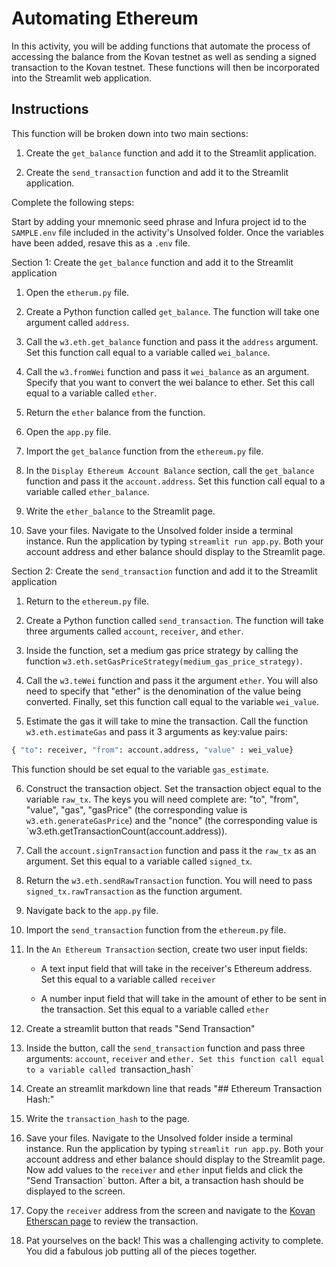 # Automating Ethereum

In this activity, you will be adding functions that automate the process of accessing the balance from the Kovan testnet as well as sending a signed transaction to the Kovan testnet. These functions will then be incorporated into the Streamlit web application.

## Instructions

This function will be broken down into two main sections:

  1. Create the `get_balance` function and add it to the Streamlit application.

  2. Create the `send_transaction` function and add it to the Streamlit application.

Complete the following steps:

Start by adding your mnemonic seed phrase and Infura project id to the `SAMPLE.env` file included in the activity's Unsolved folder. Once the variables have been added, resave this as a `.env` file.

Section 1: Create the `get_balance` function and add it to the Streamlit application

  1. Open the `etherum.py` file.

  2. Create a Python function called `get_balance`. The function will take one argument called `address`.

  3. Call the `w3.eth.get_balance` function and pass it the `address` argument. Set this function call equal to a variable called `wei_balance`.

  4. Call the `w3.fromWei` function and pass it `wei_balance` as an argument. Specify that you want to convert the wei balance to ether. Set this call equal to a variable called `ether`.

  5. Return the `ether` balance from the function.

  6. Open the `app.py` file.

  7. Import the `get_balance` function from the `ethereum.py` file.

  8. In the `Display Ethereum Account Balance` section, call the `get_balance` function and pass it the `account.address`. Set this function call equal to a variable called `ether_balance`.

  9. Write the `ether_balance` to the Streamlit page.

  10. Save your files. Navigate to the Unsolved folder inside a terminal instance. Run the application by typing `streamlit run app.py`.  Both your account address and ether balance should display to the Streamlit page.

Section 2: Create the `send_transaction` function and add it to the Streamlit application

  1. Return to the `ethereum.py` file.

  2. Create a Python function called `send_transaction`. The function will take three arguments called `account`, `receiver`, and `ether`.

  3. Inside the function, set a medium gas price strategy by calling the function `w3.eth.setGasPriceStrategy(medium_gas_price_strategy)`.

  4. Call the `w3.teWei` function and pass it the argument `ether`. You will also need to specify that "ether" is the denomination of the value being converted. Finally, set this function call equal to the variable `wei_value`.

  5. Estimate the gas it will take to mine the transaction. Call the function `w3.eth.estimateGas` and pass it 3 arguments as key:value pairs:

  ```python
  { "to": receiver, "from": account.address, "value" : wei_value}
  ```

  This function should be set equal to the variable `gas_estimate`.

  6. Construct the transaction object. Set the transaction object equal to the variable `raw_tx`. The keys you will need complete are: "to", "from", "value", "gas", "gasPrice" (the corresponding value is `w3.eth.generateGasPrice`) and the "nonce" (the corresponding value is `w3.eth.getTransactionCount(account.address)).

  7. Call the `account.signTransaction` function and pass it the `raw_tx` as an argument. Set this equal to a variable called `signed_tx`.

  8. Return the `w3.eth.sendRawTransaction` function. You will need to pass `signed_tx.rawTransaction` as the function argument.

  9. Navigate back to the `app.py` file.

  10. Import the `send_transaction` function from the `ethereum.py` file.

  11. In the `An Ethereum Transaction` section, create two user input fields:

      * A text input field that will take in the receiver's Ethereum address. Set this equal to a variable called `receiver`

      * A number input field that will take in the amount of ether to be sent in the transaction. Set this equal to a variable called `ether`

  12. Create a streamlit button that reads "Send Transaction"

  13. Inside the button, call the `send_transaction` function and pass three arguments: `account`, `receiver` and `ether. Set this function call equal to a variable called `transaction_hash`

  14. Create an streamlit markdown line that reads "## Ethereum Transaction Hash:"

  15. Write the `transaction_hash` to the page.

  16. Save your files. Navigate to the Unsolved folder inside a terminal instance. Run the application by typing `streamlit run app.py`.  Both your account address and ether balance should display to the Streamlit page. Now add values to the `receiver` and `ether` input fields and click the "Send Transaction` button.  After a bit, a transaction hash should be displayed to the screen.

  17. Copy the `receiver` address from the screen and navigate to the [Kovan Etherscan page](https://kovan.etherscan.io/) to review the transaction.

  18. Pat yourselves on the back! This was a challenging activity to complete. You did a fabulous job putting all of the pieces together.
